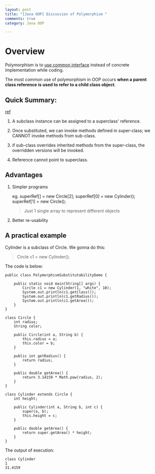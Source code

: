 ```yaml
---
layout: post
title: "[Java OOP] Discussion of Polymorphism "
comments: true
category: Java OOP

---
```


# Overview

Polymorphism is to [use common interface](http://javarevisited.blogspot.sg/2011/08/what-is-polymorphism-in-java-example.html) instead of concrete implementation while coding. 

The most common use of polymorphism in OOP occurs __when a parent class reference is used to refer to a child class object__.

## Quick Summary: 

[ref](http://www.ntu.edu.sg/home/ehchua/programming/java/J3b_OOPInheritancePolymorphism.html)

1. A subclass instance can be assigned to a superclass' reference.

1. Once substituted, we can invoke methods defined in super-class; we CANNOT invoke methods from sub-class.

1. if sub-class overrides inherited methods from the super-class, the overridden versions will be invoked.

1. Reference cannot point to superclass.

## Advantages

1. Simpler programs

    eg.
    superRef[] = new Circle[2];
    superRef[0] = new Cylinder();
    superRef[1] = new Circle();
    
    > Just 1 single array to represent different objects

1. Better re-usability

## A practical example

Cylinder is a subclass of Circle. We gonna do this:

> Circle c1 = new Cylinder();

The code is below: 

    public class PolymorphismSubstitutabilityDemo {

        public static void main(String[] args) {
            Circle c1 = new Cylinder(1, "white", 10);
            System.out.println(c1.getClass());
            System.out.println(c1.getRadius());
            System.out.println(c1.getArea());
        }
    }

    class Circle {
        int radius;
        String color;

        public Circle(int a, String b) {
            this.radius = a;
            this.color = b;
        }

        public int getRadius() {
            return radius;
        }

        public double getArea() {
            return 3.14159 * Math.pow(radius, 2);
        }
    }

    class Cylinder extends Circle {
        int height;

        public Cylinder(int a, String b, int c) {
            super(a, b);
            this.height = c;
        }

        public double getArea() {
            return super.getArea() * height;
        }
    }

The output of execution: 

    class Cylinder
    1
    31.4159
